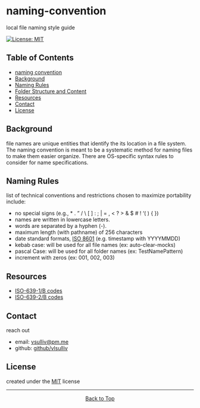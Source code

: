 # naming-convention

local file naming style guide

[![License: MIT](https://img.shields.io/badge/License-MIT-yellow.svg)](https://opensource.org/licenses/MIT)

## Table of Contents

- [naming convention](#naming-convention)
- [Background](#background)
- [Naming Rules](#Naming-Rules)
- [Folder Structure and Content](#Folder-Structure-and-Content)
- [Resources](#resources)
- [Contact](#contact)
- [License](#license)

## Background

file names are unique entities that identify the its location in a file system. The naming convention is meant to be a systematic method for naming files to make them easier organize. There are OS-specific syntax rules to consider for name specifications.

## Naming Rules

list of technical conventions and restrictions chosen to maximize portability include:

- no special signs (e.g., * . ” / \ [ ] : ; | = , < ? > & $ # ! ‘( ) { })
- names are written in lowercase letters.
- words are separated by a hyphen (-).
- maximum length (with pathname) of 256 characters
- date standard formats, [ISO 8601](https://en.wikipedia.org/wiki/ISO_8601) (e.g. timestamp with YYYYMMDD)
- kebab case: will be used for all file names (ex: auto-clear-mocks)
- pascal Case: will be used for all folder names (ex: TestNamePattern)
- increment with zeros (ex: 001,  002,  003)

## Resources

- [ISO-639-1/B codes](https://en.wikipedia.org/wiki/List_of_ISO_639-1_codes)
- [ISO-639-2/B codes](https://en.wikipedia.org/wiki/List_of_ISO_639-2_codes)

## Contact

reach out

- email: [vsulliv@pm.me](mailto:vsulliv@pm.me)
- github: [github/vlsulliv](https://www.github.com/vlsulliv)

## License

created under the [MIT](/LICENSE) license

---

<div style="text-align: center;">

[Back to Top](#naming-convention)

</div>
